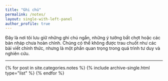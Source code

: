 ```yaml
---
title: "Ghi chú"
permalink: /notes/
layout: single-with-left-panel
author_profile: true
---
```


Đây là nơi tôi lưu giữ những ghi chú ngắn, những ý tưởng bất chợt hoặc các bản nháp chưa hoàn chỉnh. Chúng có thể không được trau chuốt như các bài viết chính thức, nhưng là một phần quan trọng trong quá trình tư duy và nghiên cứu.

<hr>

{% for post in site.categories.notes %}
  {% include archive-single.html type="list" %}
{% endfor %} 